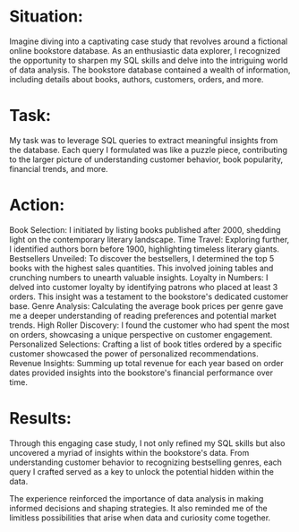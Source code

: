 # Situation:
Imagine diving into a captivating case study that revolves around a fictional online bookstore database. As an enthusiastic data explorer, I recognized the opportunity to sharpen my SQL skills and delve into the intriguing world of data analysis. The bookstore database contained a wealth of information, including details about books, authors, customers, orders, and more.

# Task:
My task was to leverage SQL queries to extract meaningful insights from the database. Each query I formulated was like a puzzle piece, contributing to the larger picture of understanding customer behavior, book popularity, financial trends, and more.

# Action:

Book Selection: I initiated by listing books published after 2000, shedding light on the contemporary literary landscape.
Time Travel: Exploring further, I identified authors born before 1900, highlighting timeless literary giants.
Bestsellers Unveiled: To discover the bestsellers, I determined the top 5 books with the highest sales quantities. This involved joining tables and crunching numbers to unearth valuable insights.
Loyalty in Numbers: I delved into customer loyalty by identifying patrons who placed at least 3 orders. This insight was a testament to the bookstore's dedicated customer base.
Genre Analysis: Calculating the average book prices per genre gave me a deeper understanding of reading preferences and potential market trends.
High Roller Discovery: I found the customer who had spent the most on orders, showcasing a unique perspective on customer engagement.
Personalized Selections: Crafting a list of book titles ordered by a specific customer showcased the power of personalized recommendations.
Revenue Insights: Summing up total revenue for each year based on order dates provided insights into the bookstore's financial performance over time.
# Results:
Through this engaging case study, I not only refined my SQL skills but also uncovered a myriad of insights within the bookstore's data. From understanding customer behavior to recognizing bestselling genres, each query I crafted served as a key to unlock the potential hidden within the data.

The experience reinforced the importance of data analysis in making informed decisions and shaping strategies. It also reminded me of the limitless possibilities that arise when data and curiosity come together.





